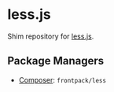 
less.js
=======

Shim repository for [less.js](http://github.com/less/less.js).

Package Managers
----------------

* [Composer](http://packagist.org/packages/frontpack/less): `frontpack/less`
